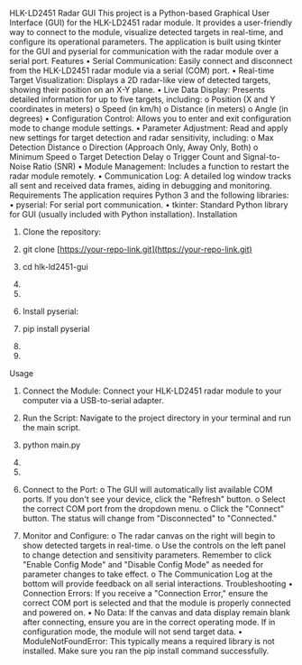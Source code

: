 HLK-LD2451 Radar GUI
This project is a Python-based Graphical User Interface (GUI) for the HLK-LD2451 radar module. It provides a user-friendly way to connect to the module, visualize detected targets in real-time, and configure its operational parameters. The application is built using tkinter for the GUI and pyserial for communication with the radar module over a serial port.
Features
•	Serial Communication: Easily connect and disconnect from the HLK-LD2451 radar module via a serial (COM) port.
•	Real-time Target Visualization: Displays a 2D radar-like view of detected targets, showing their position on an X-Y plane.
•	Live Data Display: Presents detailed information for up to five targets, including:
o	Position (X and Y coordinates in meters)
o	Speed (in km/h)
o	Distance (in meters)
o	Angle (in degrees)
•	Configuration Control: Allows you to enter and exit configuration mode to change module settings.
•	Parameter Adjustment: Read and apply new settings for target detection and radar sensitivity, including:
o	Max Detection Distance
o	Direction (Approach Only, Away Only, Both)
o	Minimum Speed
o	Target Detection Delay
o	Trigger Count and Signal-to-Noise Ratio (SNR)
•	Module Management: Includes a function to restart the radar module remotely.
•	Communication Log: A detailed log window tracks all sent and received data frames, aiding in debugging and monitoring.
Requirements
The application requires Python 3 and the following libraries:
•	pyserial: For serial port communication.
•	tkinter: Standard Python library for GUI (usually included with Python installation).
Installation
1.	Clone the repository:
2.	git clone [https://your-repo-link.git](https://your-repo-link.git)
3.	cd hlk-ld2451-gui
4.	
5.	

6.	Install pyserial:
7.	pip install pyserial
8.	
9.	

Usage
1.	Connect the Module: Connect your HLK-LD2451 radar module to your computer via a USB-to-serial adapter.
2.	Run the Script: Navigate to the project directory in your terminal and run the main script.
3.	python main.py
4.	
5.	

6.	Connect to the Port:
o	The GUI will automatically list available COM ports. If you don't see your device, click the "Refresh" button.
o	Select the correct COM port from the dropdown menu.
o	Click the "Connect" button. The status will change from "Disconnected" to "Connected."
7.	Monitor and Configure:
o	The radar canvas on the right will begin to show detected targets in real-time.
o	Use the controls on the left panel to change detection and sensitivity parameters. Remember to click "Enable Config Mode" and "Disable Config Mode" as needed for parameter changes to take effect.
o	The Communication Log at the bottom will provide feedback on all serial interactions.
Troubleshooting
•	Connection Errors: If you receive a "Connection Error," ensure the correct COM port is selected and that the module is properly connected and powered on.
•	No Data: If the canvas and data display remain blank after connecting, ensure you are in the correct operating mode. If in configuration mode, the module will not send target data.
•	ModuleNotFoundError: This typically means a required library is not installed. Make sure you ran the pip install command successfully.

